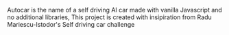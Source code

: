 Autocar is the name of a self driving AI car made with vanilla Javascript and no additional libraries, This project is created with insipiration from Radu Mariescu-Istodor's Self driving car challenge
